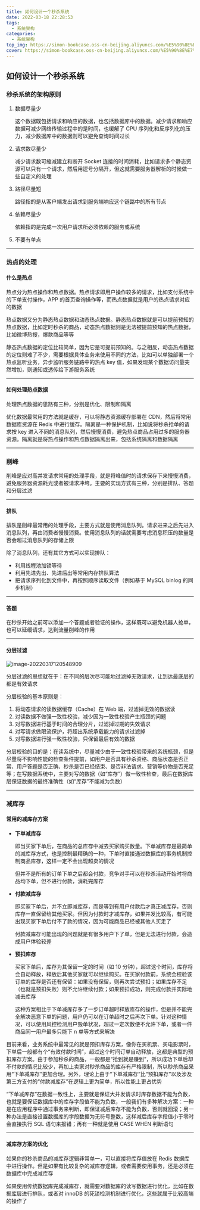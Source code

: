 ```yaml
---
title: 如何设计一个秒杀系统
date: 2022-03-18 22:28:53
tags: 
  - 系统架构
categories: 
  - 系统架构
top_img: https://simon-bookcase.oss-cn-beijing.aliyuncs.com/%E5%90%8E%E7%AB%AF%E6%9E%B6%E6%9E%84/%E5%A6%82%E4%BD%95%E8%AE%BE%E8%AE%A1%E4%B8%80%E4%B8%AA%E7%A7%92%E6%9D%80%E7%B3%BB%E7%BB%9F/image-20220522000516990.png
cover: https://simon-bookcase.oss-cn-beijing.aliyuncs.com/%E5%90%8E%E7%AB%AF%E6%9E%B6%E6%9E%84/%E5%A6%82%E4%BD%95%E8%AE%BE%E8%AE%A1%E4%B8%80%E4%B8%AA%E7%A7%92%E6%9D%80%E7%B3%BB%E7%BB%9F/image-20220522000516990.png
---
```


## 如何设计一个秒杀系统

### 秒杀系统的架构原则



1. 数据尽量少

   这个数据既包括请求和响应的数据，也包括数据库中的数据。减少请求和响应数据可减少网络传输过程中的是时间，也缓解了 CPU 序列化和反序列化的压力，减少数据库中的数据则可以避免查询时间过长

2. 请求数尽量少

   减少请求数可缩减建立和断开 Socket 连接的时间消耗，比如请求多个静态资源可以只有一个请求，然后用逗号分隔开，但这就需要服务器解析的时候做一些自定义的处理

3. 路径尽量短

   路径指的是从客户端发出请求到服务端响应这个链路中的所有节点

4. 依赖尽量少

   依赖指的是完成一次用户请求所必须依赖的服务或系统

5. 不要有单点



------

### 热点的处理

#### 什么是热点



热点分为热点操作和热点数据。热点请求即用户操作较多的请求，比如支付系统中的下单支付操作，APP 的首页查询操作等，而热点数据就是用户的热点请求对应的数据



热点数据又分为静态热点数据和动态热点数据。静态热点数据就是可以提前预知的热点数据，比如定时秒杀的商品，动态热点数据则是无法被提前预知的热点数据，比如微博热搜，爆款商品等等



静态热点数据的定位比较简单，因为它是可提前预知的。与之相反，动态热点数据的定位则难了不少，需要根据具体业务来使用不同的方法，比如可以单独部署一个热点监听业务，异步监听服务链路中的热点 key 值，如果发现某个数据访问量突然增加，则通知或透传给下游服务系统



------

#### 如何处理热点数据



处理热点数据的思路有三种，分别是优化、限制和隔离



优化数据最常用的方法就是缓存，可以将静态资源缓存部署在 CDN，然后将常用数据库资源在 Redis 中进行缓存。隔离是一种保护机制，比如说将秒杀抢单的请求按 key 进入不同的消息队列，然后慢慢消费，避免热点商品占用过多的服务器资源。隔离就是将热点操作和热点数据隔离出来，包括系统隔离和数据隔离



------

### 削峰



削峰是应对高并发请求常用的处理手段，就是将峰值时的请求保存下来慢慢消费，避免服务器资源耗光或者被请求冲垮。主要的实现方式有三种，分别是排队、答题和分层过滤



------

#### 排队



排队是削峰最常用的处理手段，主要方式就是使用消息队列。请求进来之后先进入消息队列，再由消费者慢慢消费。使用消息队列的话就需要考虑消息积压的数量是否会超过消息队列的存储上限



除了消息队列，还有其它方式可以实现排队：

* 利用线程池加锁等待
* 利用先进先出、先进后出等常用内存排队算法
* 把请求序列化到文件中，再按照顺序读取文件（例如基于 MySQL binlog 的同步机制）



------

#### 答题



在秒杀开始之前可以添加一个答题或者验证的操作，这样既可以避免机器人抢单，也可以延缓请求，达到流量削峰的作用





------



#### 分层过滤



![image-20220317120548909](https://simon-bookcase.oss-cn-beijing.aliyuncs.com/%E5%90%8E%E7%AB%AF%E6%9E%B6%E6%9E%84/%E5%A6%82%E4%BD%95%E8%AE%BE%E8%AE%A1%E4%B8%80%E4%B8%AA%E7%A7%92%E6%9D%80%E7%B3%BB%E7%BB%9F/image-20220317120548909.png)



分层过滤的思想就在于：在不同的层次尽可能地过滤掉无效请求，让到达最底层的都是有效请求



分层校验的基本原则是：

1. 将动态请求的读数据缓存（Cache）在 Web 端，过滤掉无效的数据读
2. 对读数据不做强一致性校验，减少因为一致性校验产生瓶颈的问题
3. 对写数据进行基于时间的合理分片，过滤掉过期的失效请求
4. 对写请求做限流保护，将超出系统承载能力的请求过滤掉
5. 对写数据进行强一致性校验，只保留最后有效的数据



分层校验的目的是：在读系统中，尽量减少由于一致性校验带来的系统瓶颈，但是尽量将不影响性能的检查条件提前，如用户是否具有秒杀资格、商品状态是否正常、用户答题是否正确、秒杀是否已经结束、是否非法请求、营销等价物是否充足等；在写数据系统中，主要对写的数据（如“库存”）做一致性检查，最后在数据库层保证数据的最终准确性（如“库存”不能减为负数）



------

### 减库存

#### 常用的减库存方案



* **下单减库存**

  即当买家下单后，在商品的总库存中减去买家购买数量。下单减库存是最简单的减库存方式，也是控制最精确的一种，下单时直接通过数据库的事务机制控制商品库存，这样一定不会出现超卖的情况

  但并不是所有的订单下单之后都会付款，竞争对手可以在秒杀活动开始时将商品均下单，但不进行付款，消耗完库存

* **付款减库存**

  即买家下单后，并不立即减库存，而是等到有用户付款后才真正减库存，否则库存一直保留给其他买家。但因为付款时才减库存，如果并发比较高，有可能出现买家下单后付不了款的情况，因为可能商品已经被其他人买走了

  付款减库存可能出现的问题就是有很多用户下了单，但是无法进行付款，会造成用户体验较差

* **预扣库存**

  买家下单后，库存为其保留一定的时间（如 10  分钟），超过这个时间，库存将会自动释放，释放后其他买家就可以继续购买。在买家付款前，系统会校验该订单的库存是否还有保留：如果没有保留，则再次尝试预扣；如果库存不足（也就是预扣失败）则不允许继续付款；如果预扣成功，则完成付款并实际地减去库存

  这种方案相比于下单减库存多了一步订单超时释放库存的操作，但是并不能完全解决恶意下单的问题，用户仍可以在订单超时之后再次下单。针对这种情况，可以使用风控检测用户毁单状况，超过一定次数便不允许下单，或者一件商品同一用户最多只能下 n 单等方式来解决



目前来看，业务系统中最常见的就是预扣库存方案，像你在买机票、买电影票时，下单后一般都有个“有效付款时间”，超过这个时间订单自动释放，这都是典型的预扣库存方案。由于参加秒杀的商品，一般都是“抢到就是赚到”，所以成功下单后却不付款的情况比较少，再加上卖家对秒杀商品的库存有严格限制，所以秒杀商品采用“下单减库存”更加合理。另外，理论上由于“下单减库存”比“预扣库存”以及涉及第三方支付的“付款减库存”在逻辑上更为简单，所以性能上更占优势



“下单减库存”在数据一致性上，主要就是保证大并发请求时库存数据不能为负数，也就是要保证数据库中的库存字段值不能为负数，一般我们有多种解决方案：一种是在应用程序中通过事务来判断，即保证减后库存不能为负数，否则就回滚；另一种办法是直接设置数据库的字段数据为无符号整数，这样减后库存字段值小于零时会直接执行 SQL 语句来报错；再有一种就是使用 CASE WHEN 判断语句



------

#### 减库存方案的优化



如果你的秒杀商品的减库存逻辑非常单一，可以直接将库存值放在 Redis 数据库中进行操作。但是如果有比较复杂的减库存逻辑，或者需要使用事务，还是必须在数据库中完成减库存



如果使用传统数据库完成减库存，就需要对数据库的读写数据进行优化，比如在数据库层进行排队，或者对 innoDB 的死锁检测机制进行优化，这些就属于比较高端的操作了

